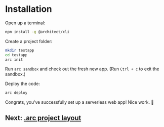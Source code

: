 # Installation

Open up a terminal:

```bash
npm install -g @architect/cli
```

Create a project folder:

```bash
mkdir testapp
cd testapp
arc init
```

Run `arc sandbox` and check out the fresh new app. (Run <code>Ctrl + c</code> to exit the sandbox.)

Deploy the code:

```bash
arc deploy
```

Congrats, you've successfully set up a serverless web app! Nice work. 💖

## Next: [.arc project layout](/quickstart/arc-project-layout)

